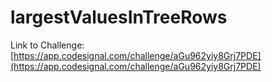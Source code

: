 # largestValuesInTreeRows

Link to Challenge: [https://app.codesignal.com/challenge/aGu962yiy8Grj7PDE](https://app.codesignal.com/challenge/aGu962yiy8Grj7PDE)